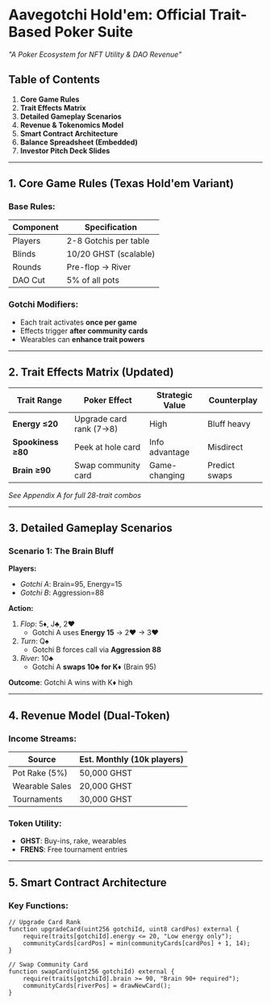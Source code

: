 # Aavegotchi Hold'em: Official Trait-Based Poker Suite
*"A Poker Ecosystem for NFT Utility & DAO Revenue"*

## Table of Contents
1. **Core Game Rules**  
2. **Trait Effects Matrix**  
3. **Detailed Gameplay Scenarios**  
4. **Revenue & Tokenomics Model**  
5. **Smart Contract Architecture**  
6. **Balance Spreadsheet (Embedded)**  
7. **Investor Pitch Deck Slides**  

---

## 1. Core Game Rules (Texas Hold'em Variant)

### Base Rules:
| Component          | Specification              |
|--------------------|---------------------------|
| Players            | 2-8 Gotchis per table     |
| Blinds             | 10/20 GHST (scalable)     |
| Rounds             | Pre-flop → River          |
| DAO Cut            | 5% of all pots            |

### Gotchi Modifiers:
- Each trait activates **once per game**  
- Effects trigger **after community cards**  
- Wearables can **enhance trait powers**  

---

## 2. Trait Effects Matrix (Updated)

| Trait Range  | Poker Effect               | Strategic Value | Counterplay |
|--------------|---------------------------|-----------------|-------------|
| **Energy ≤20** | Upgrade card rank (7→8) | High            | Bluff heavy |
| **Spookiness ≥80** | Peek at hole card | Info advantage | Misdirect   |
| **Brain ≥90** | Swap community card  | Game-changing   | Predict swaps |

*See Appendix A for full 28-trait combos*

---

## 3. Detailed Gameplay Scenarios

### Scenario 1: The Brain Bluff
**Players:**
- *Gotchi A*: Brain=95, Energy=15  
- *Gotchi B*: Aggression=88  

**Action:**
1. *Flop*: 5♦, J♣, 2♥  
   - Gotchi A uses **Energy 15** → 2♥ → 3♥  
2. *Turn*: Q♠  
   - Gotchi B forces call via **Aggression 88**  
3. *River*: 10♣  
   - Gotchi A **swaps 10♣ for K♦** (Brain 95)  

**Outcome**: Gotchi A wins with K♦ high  

---

## 4. Revenue Model (Dual-Token)

### Income Streams:
| Source          | Est. Monthly (10k players) |
|-----------------|---------------------------|
| Pot Rake (5%)   | 50,000 GHST               |
| Wearable Sales  | 20,000 GHST               |
| Tournaments     | 30,000 GHST               |

### Token Utility:
- **GHST**: Buy-ins, rake, wearables  
- **FRENS**: Free tournament entries  

---

## 5. Smart Contract Architecture

### Key Functions:
```solidity
// Upgrade Card Rank
function upgradeCard(uint256 gotchiId, uint8 cardPos) external {
    require(traits[gotchiId].energy <= 20, "Low energy only");
    communityCards[cardPos] = min(communityCards[cardPos] + 1, 14); 
}

// Swap Community Card
function swapCard(uint256 gotchiId) external {
    require(traits[gotchiId].brain >= 90, "Brain 90+ required");
    communityCards[riverPos] = drawNewCard();
}

